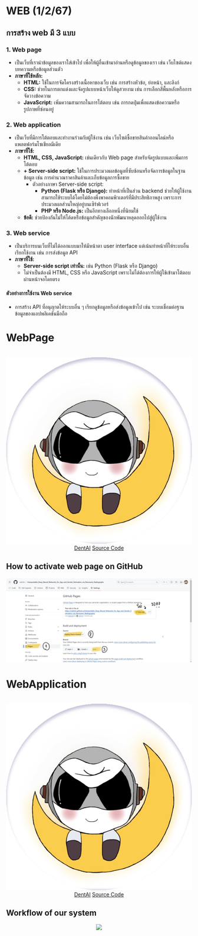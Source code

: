 # WEB (1/2/67)
## การสร้าง web มี 3 แบบ

### 1. **Web page**
- เป็นเว็บที่เรานำข้อมูลของเราใส่เข้าไป เพื่อให้ผู้อื่นเข้ามาอ่านหรือดูข้อมูลของเรา เช่น เว็บไซต์แสดงบทความหรือข้อมูลส่วนตัว
- **ภาษาที่ใช้หลัก:**
  - **HTML:** ใช้ในการจัดโครงสร้างเนื้อหาของเว็บ เช่น การสร้างหัวข้อ, ย่อหน้า, และลิงก์
  - **CSS:** ช่วยในการตกแต่งและจัดรูปแบบหน้าเว็บให้ดูสวยงาม เช่น การเลือกสีพื้นหลังหรือการจัดวางข้อความ
  - **JavaScript:** เพิ่มความสามารถในการโต้ตอบ เช่น การกดปุ่มเพื่อแสดงข้อความหรือรูปภาพที่ซ่อนอยู่

### 2. **Web application**
- เป็นเว็บที่มีการโต้ตอบและทำงานร่วมกับผู้ใช้งาน เช่น เว็บไซต์ซื้อขายสินค้าออนไลน์หรือแพลตฟอร์มโซเชียลมีเดีย
- **ภาษาที่ใช้:**
  - **HTML, CSS, JavaScript:** เช่นเดียวกับ Web page สำหรับจัดรูปแบบและเพิ่มการโต้ตอบ
  - **+ Server-side script:** ใช้ในการประมวลผลข้อมูลที่ซับซ้อนหรือจัดการข้อมูลในฐานข้อมูล เช่น การคำนวณราคาสินค้าและเก็บข้อมูลการซื้อขาย
    - ตัวอย่างภาษา Server-side script:
      - **Python (Flask หรือ Django):** ทำหน้าที่เป็นส่วน backend ช่วยให้ผู้ใช้งานสามารถใช้ระบบได้โดยไม่ต้องพึ่งพาคอมพิวเตอร์ที่มีประสิทธิภาพสูง เพราะการประมวลผลส่วนใหญ่อยู่บนเซิร์ฟเวอร์
      - **PHP หรือ Node.js:** เป็นอีกทางเลือกหนึ่งที่นิยมใช้
  - **ข้อดี:** ช่วยป้องกันไม่ให้โค้ดหรือข้อมูลสำคัญของนักพัฒนาหลุดออกไปสู่ผู้ใช้งาน

### 3. **Web service**
- เป็นบริการบนเว็บที่ไม่ได้ออกแบบมาให้มีหน้าตา user interface แต่เน้นทำหน้าที่ให้ระบบอื่นเรียกใช้งาน เช่น การส่งข้อมูล API
- **ภาษาที่ใช้:**
  - **Server-side script เท่านั้น:** เช่น Python (Flask หรือ Django)
  - ไม่จำเป็นต้องมี HTML, CSS หรือ JavaScript เพราะไม่ได้ต้องการให้ผู้ใช้เข้ามาโต้ตอบผ่านหน้าจอโดยตรง

#### **ตัวอย่างการใช้งาน Web service**
- การสร้าง API ที่อนุญาตให้ระบบอื่น ๆ เรียกดูข้อมูลหรือส่งข้อมูลเข้าไป เช่น ระบบเชื่อมต่อฐานข้อมูลของแอปพลิเคชันมือถือ

# WebPage
<br/>
<div align="center" >
  <img class="logo"src="https://github.com/nattntn/AIPrototype2023/blob/main/lecture/logo3.svg" style="float: center;" style="transform: scale(0.2);">  
</div>

<div align="center" >
  <a href="https://nattntn.github.io/DentAI_webpage/">DentAI</a>  
  <a href="https://github.com/nattntn/DentAI_webpage">Source Code</a> 
</div>

## How to activate web page on GitHub
<img src="https://github.com/nattntn/AIPrototype2023/blob/main/lecture/activate%20web%20page.jpg" width = "600" heigth="600"/>

# WebApplication
<br/>
<div align="center" >
  <img class="logo"src="https://github.com/nattntn/AIPrototype2023/blob/main/lecture/logo3.svg" style="float: center;" style="transform: scale(0.2);">  
</div>

<div align="center" >
  <a href="http://20.249.99.43:5001/">DentAI</a>  
  <a href="https://github.com/NarawitPrathansap/Webapp">Source Code</a>  
</div>

## Workflow of our system
<div align="center" >
   <img class="logo"src="https://github.com/nattntn/AIPrototype2023/blob/main/lecture/workflow%20of%20our%20system.svg" style="float: center;">
</div>




